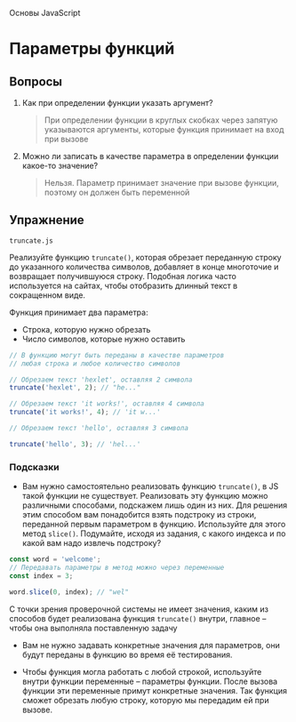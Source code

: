 Основы JavaScript

# Параметры функций

## Вопросы

1. Как при определении функции указать аргумент?

   > При определении функции в круглых скобках через запятую указываются аргументы, которые функция принимает на вход при вызове

2. Можно ли записать в качестве параметра в определении функции какое-то значение?

   > Нельзя. Параметр принимает значение при вызове функции, поэтому он должен быть переменной

## Упражнение

`truncate.js`

Реализуйте функцию `truncate()`, которая обрезает переданную строку до указанного количества символов, добавляет в конце многоточие и возвращает получившуюся строку. Подобная логика часто используется на сайтах, чтобы отобразить длинный текст в сокращенном виде.

Функция принимает два параметра:

- Строка, которую нужно обрезать
- Число символов, которые нужно оставить

```javascript
// В функцию могут быть переданы в качестве параметров
// любая строка и любое количество символов

// Обрезаем текст 'hexlet', оставляя 2 символа
truncate('hexlet', 2); // "he..."

// Обрезаем текст 'it works!', оставляя 4 символа
truncate('it works!', 4); // 'it w...'

// Обрезаем текст 'hello', оставляя 3 символа

truncate('hello', 3); // 'hel...'
```

### Подсказки

- Вам нужно самостоятельно реализовать функцию `truncate()`, в JS такой функции не существует. Реализовать эту функцию можно различными способами, подскажем лишь один из них. Для решения этим способом вам понадобится взять подстроку из строки, переданной первым параметром в функцию. Используйте для этого метод `slice()`. Подумайте, исходя из задания, с какого индекса и по какой вам надо извлечь подстроку?

```javascript
const word = 'welcome';
// Передавать параметры в метод можно через переменные
const index = 3;

word.slice(0, index); // "wel"
```

С точки зрения проверочной системы не имеет значения, каким из способов будет реализована функция `truncate()` внутри, главное – чтобы она выполняла поставленную задачу

- Вам не нужно задавать конкретные значения для параметров, они будут переданы в функцию во время её тестирования.

- Чтобы функция могла работать с любой строкой, используйте внутри функции переменные – параметры функции. После вызова функции эти переменные примут конкретные значения. Так функция сможет обрезать любую строку, которую мы передадим ей при вызове.
